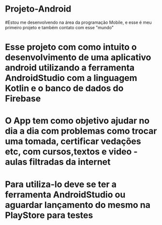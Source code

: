 # Projeto-Android

#Estou me desenvolvendo na área da programação Mobile, e esse é meu primeiro projeto e também contato com esse "mundo"

# Esse projeto com como intuito o desenvolvimento de uma aplicativo android utilizando a ferramenta AndroidStudio com a linguagem Kotlin e o banco de dados do Firebase

# O App tem como objetivo ajudar no dia a dia com problemas como trocar uma tomada, certificar vedações etc, com cursos,textos e video - aulas filtradas da internet

# Para utiliza-lo deve se ter a ferramenta AndroidStudio ou aguardar lançamento do mesmo na PlayStore para testes 
